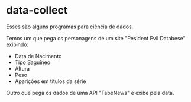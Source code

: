 # data-collect

Esses são alguns programas para ciência de dados.

Temos um que pega os personagens de um site "Resident Evil Databese" exibindo:

 * Data de Nacimento
 * Tipo Saguíneo
 * Altura
 * Peso
 * Aparições em títulos da série

Outro que pega os dados de uma API "TabeNews" e exibe pela data.

